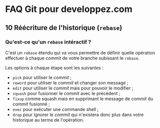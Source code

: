 # FAQ Git pour developpez.com

## 10 Réécriture de l'historique (`rebase`)

### Qu'est-ce qu'un `rebase` intéractif ?

C'est un `rebase` étendu qui va vous permettre de définir quelle opération effectuer à chaque *commit* de votre branche subissant le `rebase`.

Les options à chaque étape sont les suivantes :

- `pick` pour utiliser le *commit* ;
- `reword` pour utiliser le *commit* et changer son message ;
- `edit` pour utiliser le *commit* mais pour pouvoir le modifier ;
- `squash` pour fusionner le *commit* avec le précédent ;
- `fixup` comme squash mais en supprimant le message de *commit* du *commit* fusionné ;
- `exec` pour exécuter une commande shell ;
- `drop` pour ignorer le *commit* qui n'existera donc plus dans votre historique au terme de l'opération.
